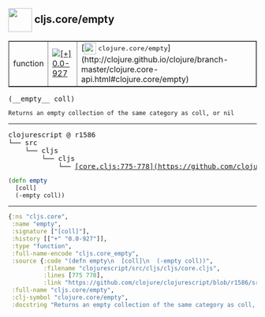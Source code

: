 ## <img width="48px" valign="middle" src="http://i.imgur.com/Hi20huC.png"> cljs.core/empty

 <table border="1">
<tr>
<td>function</td>
<td><a href="https://github.com/cljsinfo/api-refs/tree/0.0-927"><img valign="middle" alt="[+] 0.0-927" src="https://img.shields.io/badge/+-0.0--927-lightgrey.svg"></a> </td>
<td>
[<img height="24px" valign="middle" src="http://i.imgur.com/1GjPKvB.png"> <samp>clojure.core/empty</samp>](http://clojure.github.io/clojure/branch-master/clojure.core-api.html#clojure.core/empty)
</td>
</tr>
</table>

 <samp>
(__empty__ coll)<br>
</samp>

```
Returns an empty collection of the same category as coll, or nil
```

---

 <pre>
clojurescript @ r1586
└── src
    └── cljs
        └── cljs
            └── <ins>[core.cljs:775-778](https://github.com/clojure/clojurescript/blob/r1586/src/cljs/cljs/core.cljs#L775-L778)</ins>
</pre>

```clj
(defn empty
  [coll]
  (-empty coll))
```


---

```clj
{:ns "cljs.core",
 :name "empty",
 :signature ["[coll]"],
 :history [["+" "0.0-927"]],
 :type "function",
 :full-name-encode "cljs.core_empty",
 :source {:code "(defn empty\n  [coll]\n  (-empty coll))",
          :filename "clojurescript/src/cljs/cljs/core.cljs",
          :lines [775 778],
          :link "https://github.com/clojure/clojurescript/blob/r1586/src/cljs/cljs/core.cljs#L775-L778"},
 :full-name "cljs.core/empty",
 :clj-symbol "clojure.core/empty",
 :docstring "Returns an empty collection of the same category as coll, or nil"}

```
